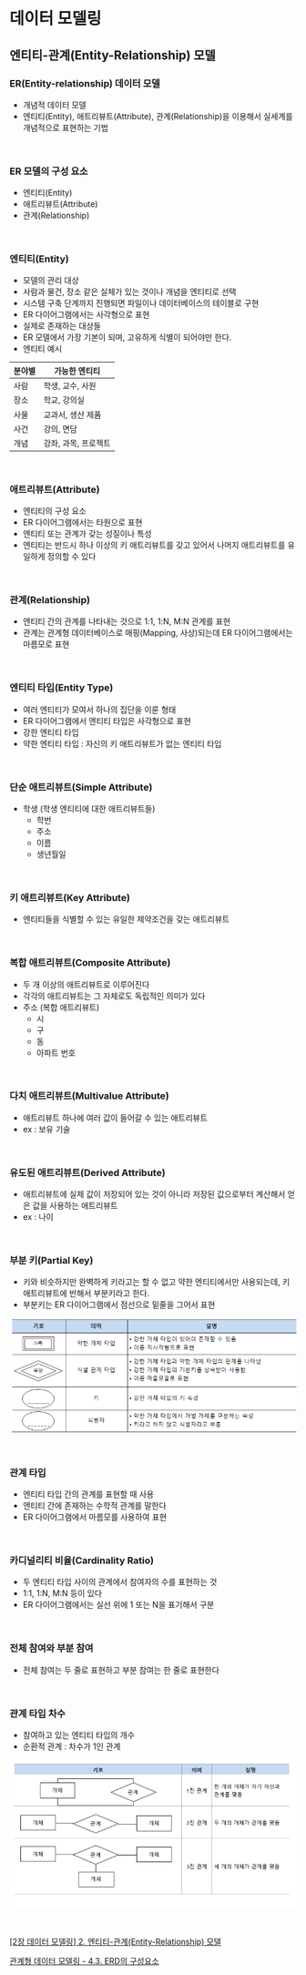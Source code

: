 # 데이터 모델링

## 엔티티-관계(Entity-Relationship) 모델

### ER(Entity-relationship) 데이터 모델

- 개념적 데이터 모델
- 엔티티(Entity), 애트리뷰트(Attribute), 관계(Relationship)을 이용해서 실세계를 개념적으로 표현하는 기법

<br>

### ER 모델의 구성 요소

- 엔티티(Entity)
- 애트리뷰트(Attribute)
- 관계(Relationship)

<br>

### 엔티티(Entity)

- 모델의 관리 대상
- 사람과 물건, 장소 같은 실체가 있는 것이나 개념을 엔티티로 선택
- 시스템 구축 단계까지 진행되면 파일이나 데이터베이스의 테이블로 구현
- ER 다이어그램에서는 사각형으로 표현
- 실제로 존재하는 대상들
- ER 모델에서 가장 기본이 되며, 고유하게 식별이 되어야만 한다.
- 엔티티 예시

| 분야별 | 가능한 엔티티 |
| --- | --- |
| 사람 | 학생, 교수, 사원 |
| 장소 | 학교, 강의실 |
| 사물 | 교과서, 생산 제품 |
| 사건 | 강의, 면담 |
| 개념 | 강좌, 과목, 프로젝트 |

<br>

### 애트리뷰트(Attribute)

- 엔티티의 구성 요소
- ER 다이어그램에서는 타원으로 표현
- 엔티티 또는 관계가 갖는 성질이나 특성
- 엔티티는 반드시 하나 이상의 키 애트리뷰트를 갖고 있어서 나머지 애트리뷰트를 유일하게 정의할 수 있다

<br>

### 관계(Relationship)

- 엔티티 간의 관계를 나타내는 것으로 1:1, 1:N, M:N 관계를 표현
- 관계는 관계형 데이터베이스로 매핑(Mapping, 사상)되는데 ER 다이어그램에서는 마름모로 표현

<br>

### 엔티티 타입(Entity Type)

- 여러 엔티티가 모여서 하나의 집단을 이룬 형태
- ER 다이어그램에서 엔티티 타입은 사각형으로 표현
- 강한 엔티티 타입
- 약한 엔티티 타입 : 자신의 키 애트리뷰트가 없는 엔티티 타입

<br>

### 단순 애트리뷰트(Simple Attribute)

- 학생 (학생 엔티티에 대한 애트리뷰트들)
    - 학번
    - 주소
    - 이름
    - 생년월일

<br>

### 키 애트리뷰트(Key Attribute)

- 엔티티들을 식별할 수 있는 유일한 제약조건을 갖는 애트리뷰트

<br>

### 복합 애트리뷰트(Composite Attribute)

- 두 개 이상의 애트리뷰트로 이루어진다
- 각각의 애트리뷰트는 그 자체로도 독립적인 의미가 있다
- 주소 (복합 애트리뷰트)
    - 시
    - 구
    - 동
    - 아파트 번호

<br>

### 다치 애트리뷰트(Multivalue Attribute)

- 애트리뷰트 하나에 여러 값이 들어갈 수 있는 애트리뷰트
- ex : 보유 기술

<br>

### 유도된 애트리뷰트(Derived Attribute)

- 애트리뷰트에 실제 값이 저장되어 있는 것이 아니라 저장된 값으로부터 계산해서 얻은 값을 사용하는 애트리뷰트
- ex : 나이

<br>

### 부분 키(Partial Key)

- 키와 비슷하지만 완벽하게 키라고는 할 수 없고 약한 엔티티에서만 사용되는데, 키 애트리뷰트에 반해서 부분키라고 한다.
- 부분키는 ER 다이어그램에서 점선으로 밑줄을 그어서 표현

![Untitled](./ERD_data/Untitled.png)

<br>

### 관계 타입

- 엔티티 타입 간의 관계를 표현할 때 사용
- 엔티티 간에 존재하는 수학적 관계를 말한다
- ER 다이어그램에서 마름모를 사용하여 표현

<br>

### 카디널리티 비율(Cardinality Ratio)

- 두 엔티티 타입 사이의 관계에서 참여자의 수를 표현하는 것
- 1:1, 1:N, M:N 등이 있다
- ER 다이어그램에서는 실선 위에 1 또는 N을 표기해서 구분

<br>

### 전체 참여와 부분 참여

- 전체 참여는 두 줄로 표현하고 부분 참여는 한 줄로 표현한다

<br>

### 관계 타입 차수

- 참여하고 있는 엔티티 타입의 개수
- 순환적 관계 : 차수가 1인 관계

![Untitled](./ERD_data/Untitled%201.png)

<br>

[[2장 데이터 모델링] 2. 엔티티-관계(Entity-Relationship) 모델](https://www.youtube.com/watch?v=qm8cqItjIPo)

[관계형 데이터 모델링 - 4.3. ERD의 구성요소](https://www.youtube.com/watch?v=E6LbuLoU6rc)
